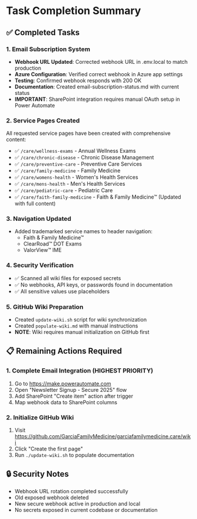 # Task Completion Summary

## ✅ Completed Tasks

### 1. Email Subscription System
- **Webhook URL Updated**: Corrected webhook URL in .env.local to match production
- **Azure Configuration**: Verified correct webhook in Azure app settings
- **Testing**: Confirmed webhook responds with 200 OK
- **Documentation**: Created email-subscription-status.md with current status
- **IMPORTANT**: SharePoint integration requires manual OAuth setup in Power Automate

### 2. Service Pages Created
All requested service pages have been created with comprehensive content:
- ✅ `/care/wellness-exams` - Annual Wellness Exams
- ✅ `/care/chronic-disease` - Chronic Disease Management  
- ✅ `/care/preventive-care` - Preventive Care Services
- ✅ `/care/family-medicine` - Family Medicine
- ✅ `/care/womens-health` - Women's Health Services
- ✅ `/care/mens-health` - Men's Health Services
- ✅ `/care/pediatric-care` - Pediatric Care
- ✅ `/care/faith-family-medicine` - Faith & Family Medicine™ (Updated with full content)

### 3. Navigation Updated
- Added trademarked service names to header navigation:
  - Faith & Family Medicine™
  - ClearRoad™ DOT Exams
  - ValorView™ IME

### 4. Security Verification
- ✅ Scanned all wiki files for exposed secrets
- ✅ No webhooks, API keys, or passwords found in documentation
- ✅ All sensitive values use placeholders

### 5. GitHub Wiki Preparation
- Created `update-wiki.sh` script for wiki synchronization
- Created `populate-wiki.md` with manual instructions
- **NOTE**: Wiki requires manual initialization on GitHub first

## 📋 Remaining Actions Required

### 1. Complete Email Integration (HIGHEST PRIORITY)
1. Go to https://make.powerautomate.com
2. Open "Newsletter Signup - Secure 2025" flow
3. Add SharePoint "Create item" action after trigger
4. Map webhook data to SharePoint columns

### 2. Initialize GitHub Wiki
1. Visit https://github.com/GarciaFamilyMedicine/garciafamilymedicine.care/wiki
2. Click "Create the first page"
3. Run `./update-wiki.sh` to populate documentation

## 🔒 Security Notes
- Webhook URL rotation completed successfully
- Old exposed webhook deleted
- New secure webhook active in production and local
- No secrets exposed in current codebase or documentation